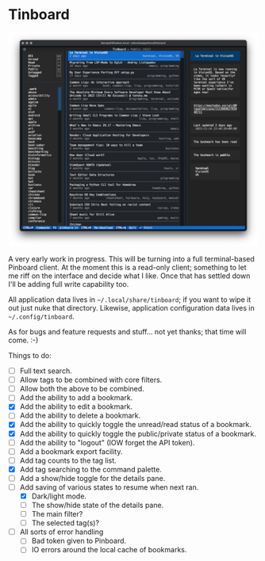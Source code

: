 # Tinboard

![Tinboard](https://raw.githubusercontent.com/davep/tinboard/main/tinboard.png)

A very early work in progress. This will be turning into a full
terminal-based Pinboard client. At the moment this is a read-only client;
something to let me riff on the interface and decide what I like. Once that
has settled down I'll be adding full write capability too.

All application data lives in `~/.local/share/tinboard`; if you want to wipe
it out just nuke that directory. Likewise, application configuration data
lives in `~/.config/tinboard`.

As for bugs and feature requests and stuff... not yet thanks; that time will
come. :-)

Things to do:

- [ ] Full text search.
- [ ] Allow tags to be combined with core filters.
- [ ] Allow both the above to be combined.
- [ ] Add the ability to add a bookmark.
- [X] Add the ability to edit a bookmark.
- [ ] Add the ability to delete a bookmark.
- [X] Add the ability to quickly toggle the unread/read status of a
      bookmark.
- [X] Add the ability to quickly toggle the public/private status of a
      bookmark.
- [ ] Add the ability to "logout" (IOW forget the API token).
- [ ] Add a bookmark export facility.
- [ ] Add tag counts to the tag list.
- [X] Add tag searching to the command palette.
- [ ] Add a show/hide toggle for the details pane.
- [ ] Add saving of various states to resume when next ran.
  - [X] Dark/light mode.
  - [ ] The show/hide state of the details pane.
  - [ ] The main filter?
  - [ ] The selected tag(s)?
- [ ] All sorts of error handling
  - [ ] Bad token given to Pinboard.
  - [ ] IO errors around the local cache of bookmarks.

[//]: # (README.md ends here)
